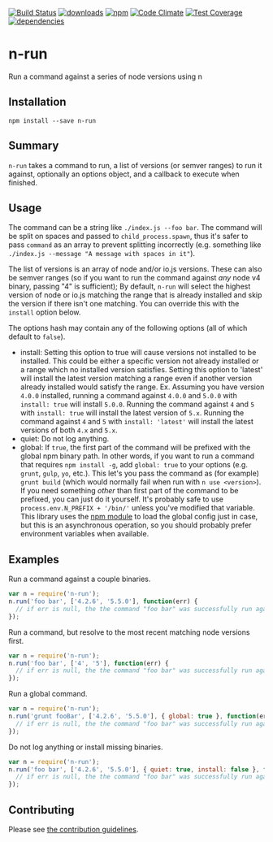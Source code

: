 [![Build Status](https://travis-ci.org/tandrewnichols/n-run.png)](https://travis-ci.org/tandrewnichols/n-run) [![downloads](http://img.shields.io/npm/dm/n-run.svg)](https://npmjs.org/package/n-run) [![npm](http://img.shields.io/npm/v/n-run.svg)](https://npmjs.org/package/n-run) [![Code Climate](https://codeclimate.com/github/tandrewnichols/n-run/badges/gpa.svg)](https://codeclimate.com/github/tandrewnichols/n-run) [![Test Coverage](https://codeclimate.com/github/tandrewnichols/n-run/badges/coverage.svg)](https://codeclimate.com/github/tandrewnichols/n-run) [![dependencies](https://david-dm.org/tandrewnichols/n-run.png)](https://david-dm.org/tandrewnichols/n-run)

# n-run

Run a command against a series of node versions using n

## Installation

`npm install --save n-run`

## Summary

`n-run` takes a command to run, a list of versions (or semver ranges) to run it against, optionally an options object, and a callback to execute when finished.

## Usage

The command can be a string like `./index.js --foo bar`. The command will be split on spaces and passed to `child_process.spawn`, thus it's safer to pass `command` as an array to prevent splitting incorrectly (e.g. something like `./index.js --message "A message with spaces in it"`).

The list of versions is an array of node and/or io.js versions. These can also be semver ranges (so if you want to run the command against _any_ node v4 binary, passing "4" is sufficient); By default, `n-run` will select the highest version of node or io.js matching the range that is already installed and skip the version if there isn't one matching. You can override this with the `install` option below.

The options hash may contain any of the following options (all of which default to `false`).

* install: Setting this option to true will cause versions not installed to be installed. This could be either a specific version not already installed or a range which no installed version satisfies. Setting this option to 'latest' will install the latest version matching a range even if another version already installed would satisfy the range. Ex. Assuming you have version `4.0.0` installed, running a command against `4.0.0` and `5.0.0` with `install: true` will install `5.0.0`. Running the command against `4` and `5` with `install: true` will install the latest version of `5.x`. Running the command against `4` and `5` with `install: 'latest'` will install the latest versions of both `4.x` and `5.x`.
* quiet: Do not log anything.
* global: If `true`, the first part of the command will be prefixed with the global npm binary path. In other words, if you want to run a command that requires `npm install -g`, add `global: true` to your options (e.g. `grunt`, `gulp`, `yo`, etc.). This let's you pass the command as (for example) `grunt build` (which would normally fail when run with `n use <version>`). If you need something _other_ than first part of the command to be prefixed, you can just do it yourself. It's probably safe to use `process.env.N_PREFIX + '/bin/'` unless you've modified that variable. This library uses the [npm module](https://www.npmjs.com/package/npm) to load the global config just in case, but this is an asynchronous operation, so you should probably prefer environment variables when available.

## Examples

Run a command against a couple binaries.

```js
var n = require('n-run');
n.run('foo bar', ['4.2.6', '5.5.0'], function(err) {
  // if err is null, the the command "foo bar" was successfully run against all node versions supplied
});
```

Run a command, but resolve to the most recent matching node versions first.

```js
var n = require('n-run');
n.run('foo bar', ['4', '5'], function(err) {
  // if err is null, the the command "foo bar" was successfully run against all node versions supplied
});
```

Run a global command.

```js
var n = require('n-run');
n.run('grunt fooBar', ['4.2.6', '5.5.0'], { global: true }, function(err) {
  // if err is null, the the command "foo bar" was successfully run against all node versions supplied
});
```

Do not log anything or install missing binaries.

```js
var n = require('n-run');
n.run('foo bar', ['4.2.6', '5.5.0'], { quiet: true, install: false }, function(err) {
  // if err is null, the the command "foo bar" was successfully run against all node versions supplied
});
```

## Contributing

Please see [the contribution guidelines](CONTRIBUTING.md).
